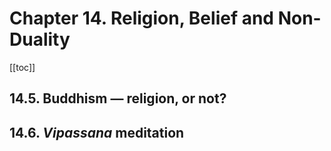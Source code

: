 # Chapter 14. Religion, Belief and Non-Duality

[[toc]]

## 14.5. Buddhism — religion, or not?

## 14.6. *Vipassana* meditation
